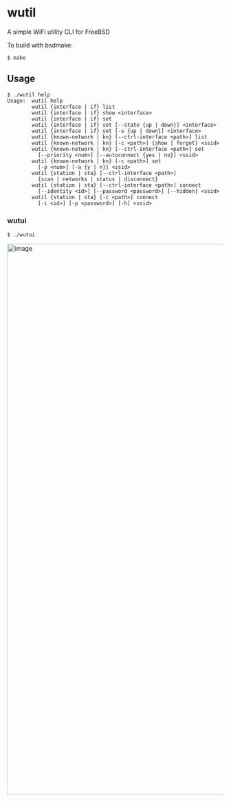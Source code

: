# wutil
A simple WiFi utility CLI for FreeBSD

To build with bsdmake:
```shell
$ make
```

## Usage
```
$ ./wutil help
Usage:  wutil help
        wutil {interface | if} list
        wutil {interface | if} show <interface>
        wutil {interface | if} set
        wutil {interface | if} set [--state {up | down}] <interface>
        wutil {interface | if} set [-s {up | down}] <interface>
        wutil {known-network | kn} [--ctrl-interface <path>] list
        wutil {known-network | kn} [-c <path>] {show | forget} <ssid>
        wutil {known-network | kn} [--ctrl-interface <path>] set
          [--priority <num>] [--autoconnect {yes | no}] <ssid>
        wutil {known-network | kn} [-c <path>] set
          [-p <num>] [-a {y | n}] <ssid>
        wutil {station | sta} [--ctrl-interface <path>]
          {scan | networks | status | disconnect}
        wutil {station | sta} [--ctrl-interface <path>] connect
          [--identity <id>] [--password <password>] [--hidden] <ssid>
        wutil {station | sta} [-c <path>] connect
          [-i <id>] [-p <password>] [-h] <ssid>
```

### wutui
```
$ ./wutui
```
<img width="1694" height="1279" alt="image" src="https://github.com/user-attachments/assets/b100b134-fa9d-45cc-8e96-3115a3b55012" />
